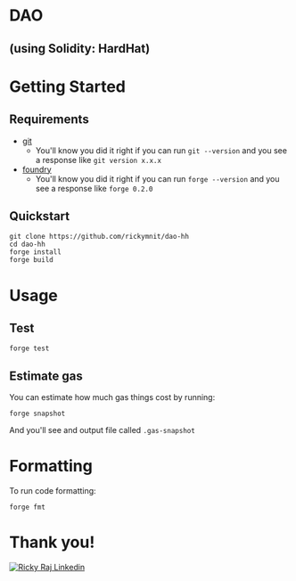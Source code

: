# DAO 
## (using Solidity: HardHat)
# Getting Started

## Requirements

- [git](https://git-scm.com/book/en/v2/Getting-Started-Installing-Git)
  - You'll know you did it right if you can run `git --version` and you see a response like `git version x.x.x`
- [foundry](https://getfoundry.sh/)
  - You'll know you did it right if you can run `forge --version` and you see a response like `forge 0.2.0 `


## Quickstart

```
git clone https://github.com/rickymnit/dao-hh
cd dao-hh
forge install
forge build
```

# Usage

## Test

```
forge test
```


## Estimate gas

You can estimate how much gas things cost by running:

```
forge snapshot
```

And you'll see and output file called `.gas-snapshot`


# Formatting


To run code formatting:
```
forge fmt
```


# Thank you!



[![Ricky Raj Linkedin](https://img.shields.io/badge/LinkedIn-0077B5?style=for-the-badge&logo=linkedin&logoColor=white)](https://in.linkedin.com/in/ricky-raj-2022umt1551/)
